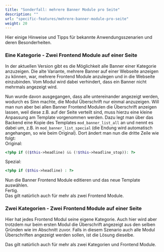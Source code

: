 ```yaml
---
title: "Sonderfall: mehrere Banner Module pro Seite"
description: ""
url: "specific-features/mehrere-banner-module-pro-seite"
weight: 20
---
```


Hier einige Hinweise und Tipps für bekannte Anwendungsszenarien und deren Besonderheiten.


### Eine Kategorie - Zwei Frontend Module auf einer Seite

In der aktuellen Version gibt es die Möglichkeit alle Banner einer Kategorie anzuzeigen.
Die alte Variante, mehrere Banner auf einer Webseite anzeigen zu können, war,
mehrere Frontend Module anzulegen und in die Webseite einzubinden. Vom Modul wird
dabei verhindert, dass ein Banner nicht mehrmals angezeigt wird.

Nun wurde davon ausgegangen, dass alle untereinander angezeigt werden, wodurch es
Sinn machte, die Modul Überschrift nur einmal anzuzeigen. Will man nun aber bei
allen Banner Frontend Modulen die Überschrift anzeigen lassen, weil diese z.B.
auf der Seite verteilt sind, muss hierzu eine kleine Anpassung am Template
vorgenommen werden. Dazu legt man über das Backend eine Kopie des Templates
`mod_banner_list_all` an und nennt es dabei um, z.B. in `mod_banner_list_special`
(die Endung wird automatisch angehangen, so wie beim Original).
Dort ändert man nun die dritte Zeile wie folgt:<br>
Original:

```php
<?php if (($this->headline) && (!$this->headline_stop)): ?>
```

Spezial:

```php
<?php if ($this->headline) : ?>
```

Nun die Banner Frontend Module editieren und das neue Template auswählen.<br>
Fertig.<br>
Das gilt natürlich auch für mehr als zwei Frontend Module.


### Zwei Kategorien - Zwei Frontend Module auf einer Seite

Hier hat jedes Frontend Modul seine eigene Kategorie. Auch hier wird aber
trotzdem nur beim ersten Modul die Überschrift angezeigt aus den selben Gründen
wie im Abschnitt zuvor. Falls in diesem Szenario auch alle Modul Überschriften
angezeigt werden sollen, ist die Lösung dieselbe.

Das gilt natürlich auch für mehr als zwei Kategorien und Frontend Module.

